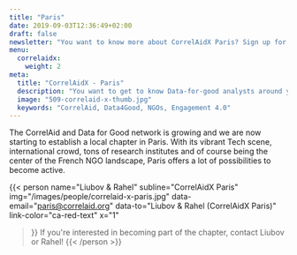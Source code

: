 ```yaml
---
title: "Paris"
date: 2019-09-03T12:36:49+02:00
draft: false
newsletter: "You want to know more about CorrelAidX Paris? Sign up for our Newsletter!"
menu: 
  correlaidx:
    weight: 2
meta:
  title: "CorrelAidX - Paris"
  description: "You want to get to know Data-for-good analysts around you and use data for social good? In this case, you are interested in CorrelAidX!"
  image: "509-correlaid-x-thumb.jpg"
  keywords: "CorrelAid, Data4Good, NGOs, Engagement 4.0"
---
```

  
The CorrelAid and Data for Good network is growing and we are now starting to establish a local chapter in Paris. 
With its vibrant Tech scene,  international crowd,  tons of research institutes and of course being the center of the French NGO landscape, Paris offers a lot of possibilities to become active. 


{{< person 
  name="Liubov & Rahel"
  subline="CorrelAidX Paris"
  img="/images/people/correlaid-x-paris.jpg"
  data-email="paris@correlaid.org"
  data-to="Liubov & Rahel (CorrelAidX Paris)"
  link-color="ca-red-text"
  x="1"
  >}}
If you're interested in becoming part of the chapter, contact Liubov or Rahel!
{{< /person >}}